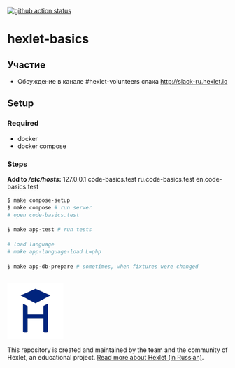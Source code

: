 [![github action status](https://github.com/hexlet-basics/hexlet-basics/workflows/On%20Push/badge.svg)](https://actions-badge.atrox.dev/hexlet-basics/hexlet-basics/goto)

# hexlet-basics

## Участие

* Обсуждение в канале #hexlet-volunteers слака http://slack-ru.hexlet.io

## Setup

### Required

* docker
* docker compose

### Steps

**Add to _/etc/hosts_:**
  127.0.0.1 code-basics.test ru.code-basics.test en.code-basics.test

```sh
$ make compose-setup
$ make compose # run server
# open code-basics.test

$ make app-test # run tests

# load language
# make app-language-load L=php

$ make app-db-prepare # sometimes, when fixtures were changed
```


##
[![Hexlet Ltd. logo](https://raw.githubusercontent.com/Hexlet/hexletguides.github.io/master/images/hexlet_logo128.png)](https://ru.hexlet.io/pages/about?utm_source=github&utm_medium=link&utm_campaign=exercises-javascript)

This repository is created and maintained by the team and the community of Hexlet, an educational project. [Read more about Hexlet (in Russian)](https://ru.hexlet.io/pages/about?utm_source=github&utm_medium=link&utm_campaign=exercises-javascript).
##
